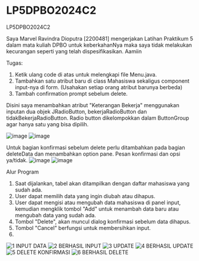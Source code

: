 # LP5DPBO2024C2
LP5DPBO2024C2

Saya Marvel Ravindra Dioputra [2200481] mengerjakan Latihan Praktikum 5 dalam mata kuliah DPBO untuk keberkahanNya maka saya tidak melakukan kecurangan seperti yang telah dispesifikasikan. Aamiin

Tugas:
1. Ketik ulang code di atas untuk melengkapi file Menu.java.
2. Tambahkan satu atribut baru di class Mahasiswa sekaligus component input-nya di form. (Usahakan setiap orang atribut barunya berbeda)
3. Tambah confirmation prompt sebelum delete.

Disini saya menambahkan atribut "Keterangan Bekerja" menggunakan inputan dua objek JRadioButton, bekerjaRadioButton dan tidakBekerjaRadioButton. Radio button dikelompokkan dalam ButtonGroup agar hanya satu yang bisa dipilih.

![image](https://github.com/rdmrvl/LP5DPBO2024C2/assets/64513644/e4f79dbf-3274-4b11-bef7-eceba62c90b1)
![image](https://github.com/rdmrvl/LP5DPBO2024C2/assets/64513644/1b55f18d-2bf7-49bc-9de6-892136611124)

Untuk bagian konfirmasi sebelum delete perlu ditambahkan pada bagian deleteData dan menambahkan option pane.
Pesan konfirmasi dan opsi ya/tidak.
![image](https://github.com/rdmrvl/LP5DPBO2024C2/assets/64513644/bbc69a42-6950-4081-b68b-c137e9ded27b)
![image](https://github.com/rdmrvl/LP5DPBO2024C2/assets/64513644/9bb9959c-7e1e-4962-8c31-8511b0ae93c1)

Alur Program
1. Saat dijalankan, tabel akan ditampilkan dengan daftar mahasiswa yang sudah ada.
2. User dapat memilih data yang ingin diubah atau dihapus.
3. User dapat mengisi atau mengubah data mahasiswa di panel input, kemudian mengklik tombol "Add" untuk menambah data baru atau mengubah data yang sudah ada.
4. Tombol "Delete", akan muncul dialog konfirmasi sebelum data dihapus.
5. Tombol "Cancel" berfungsi untuk membersihkan input.
6. 
![1 INPUT DATA](https://github.com/rdmrvl/LP5DPBO2024C2/assets/64513644/640d8469-dac7-4561-ab5a-5d612c8af0bd)
![2 BERHASIL INPUT](https://github.com/rdmrvl/LP5DPBO2024C2/assets/64513644/701bd3e4-25cf-4b3a-9765-1e8735e1e410)
![3 UPDATE](https://github.com/rdmrvl/LP5DPBO2024C2/assets/64513644/7915eb4b-f5f3-4bb3-8a31-559bad479867)
![4 BERHASIL UPDATE](https://github.com/rdmrvl/LP5DPBO2024C2/assets/64513644/28753c5d-37a1-4e88-a0d6-28b506827c74)
![5 DELETE   KONFIRMASI](https://github.com/rdmrvl/LP5DPBO2024C2/assets/64513644/657a93f7-31b2-49fc-bc68-0b6001d55c46)
![6 BERHASIL DELETE](https://github.com/rdmrvl/LP5DPBO2024C2/assets/64513644/6a0d0ef2-f41b-4bd5-ad5a-374e1fa60722)
